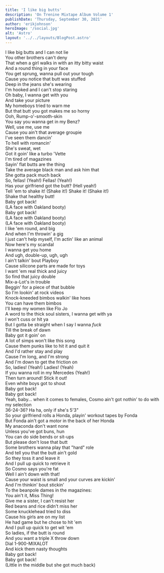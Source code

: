 ```yaml
---
title: 'I like big butts'
description: 'On Trenine Mixtape Album Volume 1'
publishDate: 'Thursday, September 30, 2021'
author: 'erikjohnson'
heroImage: '/social.jpg'
alt: 'Astro'
layout: '../../layouts/BlogPost.astro'
---
```


I like big butts and I can not lie  
You other brothers can't deny  
That when a girl walks in with an itty bitty waist  
And a round thing in your face  
You get sprung, wanna pull out your tough  
Cause you notice that butt was stuffed  
Deep in the jeans she's wearing  
I'm hooked and I can't stop staring  
Oh baby, I wanna get with you  
And take your picture  
My homeboys tried to warn me  
But that butt you got makes me so horny  
Ooh, Rump-o'-smooth-skin  
You say you wanna get in my Benz?  
Well, use me, use me  
Cause you ain't that average groupie  
I've seen them dancin'  
To hell with romancin'  
She's sweat, wet  
Got it goin' like a turbo 'Vette  
I'm tired of magazines  
Sayin' flat butts are the thing  
Take the average black man and ask him that  
She gotta pack much back  
So, fellas! (Yeah!) Fellas! (Yeah!)  
Has your girlfriend got the butt? (Hell yeah!)  
Tell 'em to shake it! (Shake it!) Shake it! (Shake it!)  
Shake that healthy butt!  
Baby got back!  
(LA face with Oakland booty)  
Baby got back!  
(LA face with Oakland booty)  
(LA face with Oakland booty)  
I like 'em round, and big  
And when I'm throwin' a gig  
I just can't help myself, I'm actin' like an animal  
Now here's my scandal  
I wanna get you home  
And ugh, double-up, ugh, ugh  
I ain't talkin' bout Playboy  
Cause silicone parts are made for toys  
I want 'em real thick and juicy  
So find that juicy double  
Mix-a-Lot's in trouble  
Beggin' for a piece of that bubble  
So I'm lookin' at rock videos  
Knock-kneeded bimbos walkin' like hoes  
You can have them bimbos  
I'll keep my women like Flo Jo  
A word to the thick soul sisters, I wanna get with ya  
I won't cuss or hit ya  
But I gotta be straight when I say I wanna _fuck_  
Till the break of dawn  
Baby got it goin' on  
A lot of simps won't like this song  
Cause them punks like to hit it and quit it  
And I'd rather stay and play  
Cause I'm long, and I'm strong  
And I'm down to get the friction on  
So, ladies! (Yeah!) Ladies! (Yeah)  
If you wanna roll in my Mercedes (Yeah!)  
Then turn around! Stick it out!  
Even white boys got to shout  
Baby got back!  
Baby got back!  
Yeah, baby... when it comes to females, Cosmo ain't got nothin' to do with my selection  
36-24-36? Ha ha, only if she's 5'3"  
So your girlfriend rolls a Honda, playin' workout tapes by Fonda  
But Fonda ain't got a motor in the back of her Honda  
My anaconda don't want none  
Unless you've got buns, hun  
You can do side bends or sit-ups  
But please don't lose that butt  
Some brothers wanna play that "hard" role  
And tell you that the butt ain't gold  
So they toss it and leave it  
And I pull up quick to retrieve it  
So Cosmo says you're fat  
Well I ain't down with that!  
Cause your waist is small and your curves are kickin'  
And I'm thinkin' bout stickin'  
To the beanpole dames in the magazines:  
You ain't it, Miss Thing!  
Give me a sister, I can't resist her  
Red beans and rice didn't miss her  
Some knucklehead tried to diss  
Cause his girls are on my list  
He had game but he chose to hit 'em  
And I pull up quick to get wit 'em  
So ladies, if the butt is round  
And you want a triple X throw down  
Dial 1-900-MIXALOT  
And kick them nasty thoughts  
Baby got back!  
Baby got back!  
(Little in the middle but she got much back)
